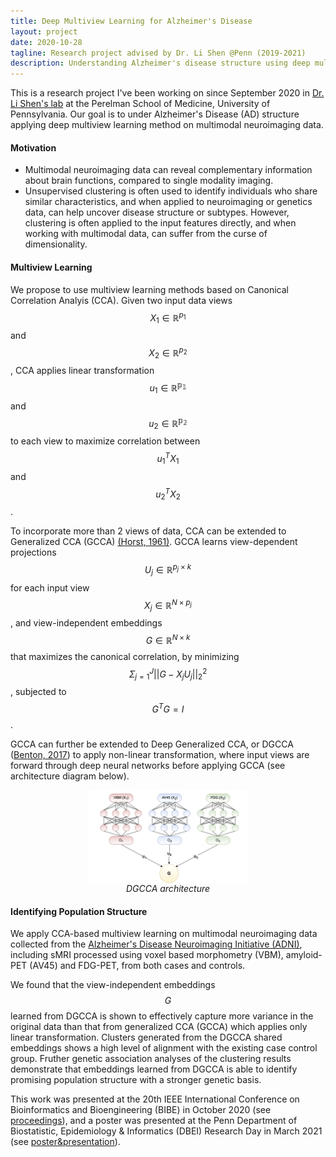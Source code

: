 ```yaml
---
title: Deep Multiview Learning for Alzheimer's Disease
layout: project
date: 2020-10-28
tagline: Research project advised by Dr. Li Shen @Penn (2019-2021)
description: Understanding Alzheimer's disease structure using deep multiview learning
---
```


This is a research project I've been working on since September 2020 in [Dr. Li Shen's lab](https://www.med.upenn.edu/shenlab/) at the Perelman School of Medicine, University of Pennsylvania. Our goal is to under Alzheimer's Disease (AD) structure applying deep multiview learning method on multimodal neuroimaging data.

#### Motivation
- Multimodal neuroimaging data can reveal complementary information about brain functions, compared to single modality imaging.
- Unsupervised clustering is often used to identify individuals who share similar characteristics, and when applied to neuroimaging or genetics data, can help uncover disease structure or subtypes. However, clustering is often applied to the input features directly, and when working with multimodal data, can suffer from the curse of dimensionality.

#### Multiview Learning
We propose to use multiview learning methods based on Canonical Correlation Analyis (CCA). Given two input data views $$X_1\in \mathbb{R}^{p_1}$$ and $$X_2\in \mathbb{R}^{p_2}$$, CCA applies linear transformation $$u_1\in\mathbb{R^{p_1}}$$ and $$u_2\in\mathbb{R^{p_2}}$$ to each view to maximize correlation between $$u_1^TX_1$$ and $$u_2^TX_2$$. 

To incorporate more than 2 views of data, CCA can be extended to Generalized CCA (GCCA) [(Horst, 1961)](https://pubmed.ncbi.nlm.nih.gov/13715976/). GCCA learns view-dependent projections $$U_j \in\mathbb{R}^{p_j\times k}$$ for each input view $$X_j \in\mathbb{R}^{N\times p_j}$$, and view-independent embeddings $$G \in\mathbb{R}^{N\times k}$$ that maximizes the canonical correlation, by minimizing $$\Sigma_{j=1}^J \vert\vert G-X_jU_j\vert\vert_2^2$$, subjected to $$G^TG=I$$. 

GCCA can further be extended to Deep Generalized CCA, or DGCCA ([Benton, 2017](http://arxiv.org/abs/1702.02519)) to apply non-linear transformation, where input views are forward through deep neural networks before applying GCCA (see architecture diagram below).

<figure style="margin-top:1em; margin-bottom:1em; display: flex; flex-direction: column; align-items: center;">
    <img src="/assets/projects/dgcca_architecture.png" alt="DGCCA Architecture" style="width:60%;"/>
    <figcaption style="font-style: italic;">DGCCA architecture</figcaption>
</figure>

#### Identifying Population Structure
We apply CCA-based multiview learning on multimodal neuroimaging data collected from the [Alzheimer's Disease Neuroimaging Initiative (ADNI)](http://adni.loni.usc.edu/), including sMRI processed using voxel based morphometry (VBM), amyloid-PET (AV45) and FDG-PET, from both cases and controls. 

We found that the view-independent embeddings $$G$$ learned from DGCCA is shown to effectively capture more variance in the original data than that from generalized CCA (GCCA) which applies only linear transformation. Clusters generated from the DGCCA shared embeddings shows a high level of alignment with the existing case control group. Fruther genetic association analyses of the clustering results demonstrate that embeddings learned from DGCCA is able to identify promising population structure with a stronger genetic basis. 

This work was presented at the 20th IEEE International Conference on Bioinformatics and Bioengineering (BIBE) in October 2020 (see [proceedings](https://ieeexplore.ieee.org/document/9288032)), and a poster was presented at the Penn Department of Biostatistic, Epidemiology & Informatics (DBEI) Research Day in March 2021 (see [poster&presentation](https://www.dbei.med.upenn.edu/2021ResearchDay/feng)).

<!-- #### Identifying Disease Subtypes
While multiview learning method DGCCA shows promise in identifying population structure in AD, we further validate our framework to see if it can identify disease subtypes. We applies the same method to Mild Cognitive Impairment (MCI) participants, who are more at risk to develop AD. Existing MCI groups are early MCI (EMCI) and late MCI (LMCI), and we want to see if multimodal imaging data can generate subtypes different from existing groups, and reveal new information.  -->